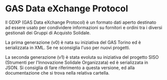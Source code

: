 # GAS Data eXchange Protocol

Il GDXP (GAS Data eXchange Protocol) è un formato dati aperto destinato ad essere usato per condividere informazioni su fornitori e ordini tra i diversi gestionali dei Gruppi di Acquisto Solidale.

La prima generazione (v0) è nata su iniziativa del GAS Torino ed è serializzata in XML. Se ne sconsiglia l'uso per nuovi progetti.

La seconda generazione (v1) è stata evoluta su iniziativa del progetto SISO (Strumenti per l'Innovazione Solidale Organizzata) ed è serializzata in JSON. Si consiglia di fare riferimento a questa versione, ed alla documentazione che si trova nella relativa cartella.
